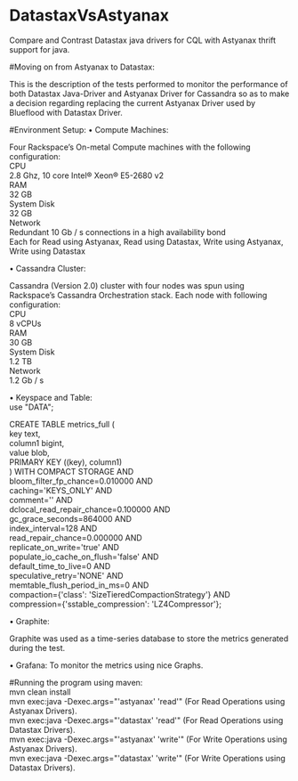 # DatastaxVsAstyanax
Compare and Contrast Datastax java drivers for CQL with Astyanax thrift support for java. 

#Moving on from Astyanax to Datastax:

This is the description of the tests performed to monitor the performance of both Datastax Java-Driver and Astyanax Driver for Cassandra so as to make a decision regarding replacing the current Astyanax Driver used by Blueflood with Datastax Driver.

#Environment Setup:
•	Compute Machines:<br />

Four Rackspace’s On-metal Compute machines with the following configuration:<br />
CPU<br />
2.8 Ghz, 10 core Intel® Xeon® E5-2680 v2<br />
RAM<br />
32 GB<br />
System Disk<br />
32 GB<br />
Network<br />
Redundant 10 Gb / s connections in a high availability bond<br />
Each for Read using Astyanax, Read using Datastax, Write using Astyanax, Write using Datastax

•	Cassandra Cluster:

Cassandra (Version 2.0) cluster with four nodes was spun using Rackspace’s Cassandra Orchestration stack.
Each node with following configuration:<br />
CPU<br />
8 vCPUs<br />
RAM<br />
30 GB<br />
System Disk<br />
1.2 TB<br />
Network<br />
1.2 Gb / s<br />

•	Keyspace and Table:</br>
use "DATA";</br>

CREATE TABLE metrics_full (</br>
  key text,</br>
  column1 bigint,</br>
  value blob,</br>
  PRIMARY KEY ((key), column1)</br>
) WITH COMPACT STORAGE AND</br>
  bloom_filter_fp_chance=0.010000 AND</br>
  caching='KEYS_ONLY' AND</br>
  comment='' AND</br>
  dclocal_read_repair_chance=0.100000 AND</br>
  gc_grace_seconds=864000 AND</br>
  index_interval=128 AND</br>
  read_repair_chance=0.000000 AND</br>
  replicate_on_write='true' AND</br>
  populate_io_cache_on_flush='false' AND</br>
  default_time_to_live=0 AND</br>
  speculative_retry='NONE' AND</br>
  memtable_flush_period_in_ms=0 AND</br>
  compaction={'class': 'SizeTieredCompactionStrategy'} AND</br>
  compression={'sstable_compression': 'LZ4Compressor'};</br>

•	Graphite:</br>

Graphite was used as a time-series database to store the metrics generated during the test.</br>

•	Grafana: To monitor the metrics using nice Graphs.</br>

#Running the program using maven:</br>
mvn clean install<br />
mvn exec:java -Dexec.args="'astyanax' 'read'" (For Read Operations using Astyanax Drivers).<br />
mvn exec:java -Dexec.args="'datastax' 'read'" (For Read Operations using Datastax Drivers).<br />
mvn exec:java -Dexec.args="'astyanax' 'write'" (For Write Operations using Astyanax Drivers).<br />
mvn exec:java -Dexec.args="'datastax' 'write'" (For Write Operations using Datastax Drivers).<br />
